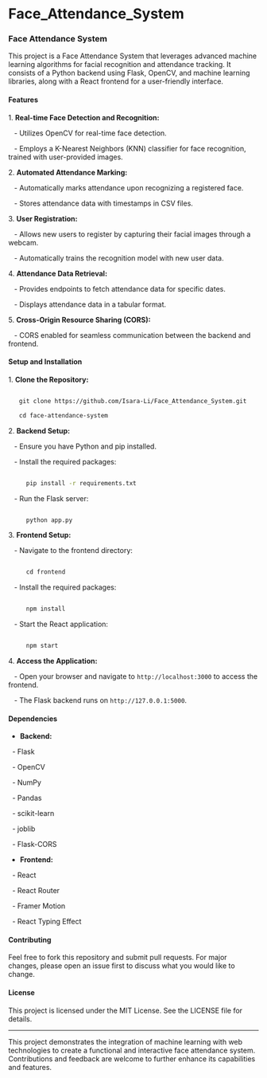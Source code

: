 # Face_Attendance_System

### Face Attendance System

This project is a Face Attendance System that leverages advanced machine learning algorithms for facial recognition and attendance tracking. It consists of a Python backend using Flask, OpenCV, and machine learning libraries, along with a React frontend for a user-friendly interface.

#### Features

1\. **Real-time Face Detection and Recognition:**

   - Utilizes OpenCV for real-time face detection.

   - Employs a K-Nearest Neighbors (KNN) classifier for face recognition, trained with user-provided images.

2\. **Automated Attendance Marking:**

   - Automatically marks attendance upon recognizing a registered face.

   - Stores attendance data with timestamps in CSV files.

3\. **User Registration:**

   - Allows new users to register by capturing their facial images through a webcam.

   - Automatically trains the recognition model with new user data.

4\. **Attendance Data Retrieval:**

   - Provides endpoints to fetch attendance data for specific dates.

   - Displays attendance data in a tabular format.

5\. **Cross-Origin Resource Sharing (CORS):**

   - CORS enabled for seamless communication between the backend and frontend.

#### Setup and Installation

1\. **Clone the Repository:**

```bash

   git clone https://github.com/Isara-Li/Face_Attendance_System.git

   cd face-attendance-system

```

2\. **Backend Setup:**

   - Ensure you have Python and pip installed.

   - Install the required packages:

```bash

     pip install -r requirements.txt
```

   - Run the Flask server:

```bash

     python app.py

```

3\. **Frontend Setup:**

   - Navigate to the frontend directory:

```bash

     cd frontend

```

   - Install the required packages:

```bash

     npm install

```

   - Start the React application:

```bash

     npm start

```

4\. **Access the Application:**

   - Open your browser and navigate to `http://localhost:3000` to access the frontend.

   - The Flask backend runs on `http://127.0.0.1:5000`.

#### Dependencies

- **Backend:**

  - Flask

  - OpenCV

  - NumPy

  - Pandas

  - scikit-learn

  - joblib

  - Flask-CORS

- **Frontend:**

  - React

  - React Router

  - Framer Motion

  - React Typing Effect

#### Contributing

Feel free to fork this repository and submit pull requests. For major changes, please open an issue first to discuss what you would like to change.

#### License

This project is licensed under the MIT License. See the LICENSE file for details.

---

This project demonstrates the integration of machine learning with web technologies to create a functional and interactive face attendance system. Contributions and feedback are welcome to further enhance its capabilities and features.

